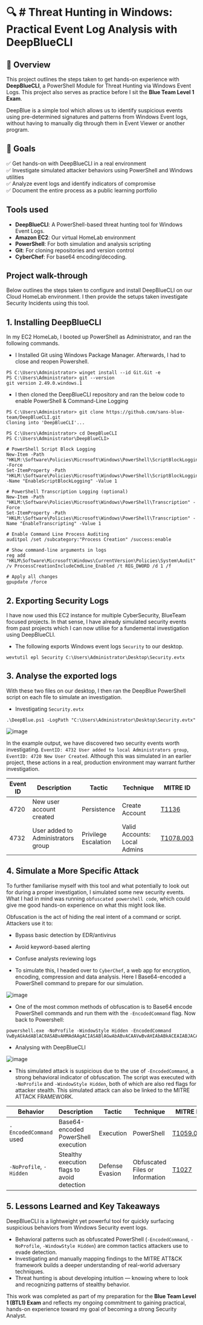 # 🔍 # Threat Hunting in Windows: Practical Event Log Analysis with DeepBlueCLI

## 📖 Overview
This project outlines the steps taken to get hands-on experience with **DeepBlueCLI**, a PowerShell Module for Threat Hunting via Windows Event Logs. This project also serves as practice before I sit the **Blue Team Level 1 Exam**.

DeepBlue is a simple tool which allows us to identify suspicious events using pre-determined signatures and patterns from Windows Event logs, without having to manually dig through them in Event Viewer or another program.

## 🎯 Goals
✅ Get hands-on with DeepBlueCLI in a real environment  
✅ Investigate simulated attacker behaviors using PowerShell and Windows utilities  
✅ Analyze event logs and identify indicators of compromise  
✅ Document the entire process as a public learning portfolio  

## Tools used
- **DeepBlueCLI**: A PowerShell-based threat hunting tool for Windows Event Logs.
- **Amazon EC2**: Our virtual HomeLab environment
- **PowerShell**: For both simulation and analysis scripting
- **Git**: For cloning repositories and version control
- **CyberChef**: For base64 encoding/decoding.

## Project walk-through
Below outlines the steps taken to configure and install DeepBlueCLI on our Cloud HomeLab environment. I then provide the setups taken investigate Security Incidents using this tool.

## 1. Installing DeepBlueCLI
In my EC2 HomeLab, I booted up PowerShell as Administrator, and ran the following commands.

- I Installed Git using Windows Package Manager. Afterwards, I had to close and reopen Powershell.

```
PS C:\Users\Administrator> winget install --id Git.Git -e
PS C:\Users\Administrator> git --version
git version 2.49.0.windows.1
```

- I then cloned the DeepBlueCLI repository and ran the below code to enable PowerShell & Command-Line Logging

```
PS C:\Users\Administrator> git clone https://github.com/sans-blue-team/DeepBlueCLI.git
Cloning into 'DeepBlueCLI'...

PS C:\Users\Administrator> cd DeepBlueCLI
PS C:\Users\Administrator\DeepBlueCLI>
```

```
# PowerShell Script Block Logging
New-Item -Path "HKLM:\Software\Policies\Microsoft\Windows\PowerShell\ScriptBlockLogging" -Force
Set-ItemProperty -Path "HKLM:\Software\Policies\Microsoft\Windows\PowerShell\ScriptBlockLogging" -Name "EnableScriptBlockLogging" -Value 1

# PowerShell Transcription Logging (optional)
New-Item -Path "HKLM:\Software\Policies\Microsoft\Windows\PowerShell\Transcription" -Force
Set-ItemProperty -Path "HKLM:\Software\Policies\Microsoft\Windows\PowerShell\Transcription" -Name "EnableTranscripting" -Value 1

# Enable Command Line Process Auditing
auditpol /set /subcategory:"Process Creation" /success:enable

# Show command-line arguments in logs
reg add "HKLM\Software\Microsoft\Windows\CurrentVersion\Policies\System\Audit" /v ProcessCreationIncludeCmdLine_Enabled /t REG_DWORD /d 1 /f

# Apply all changes
gpupdate /force
```

## 2. Exporting Security Logs
I have now used this EC2 instance for multiple CyberSecurity, BlueTeam focused projects. In that sense, I have already simulated security events from past projects which I can now utilise for a fundemental investigation using DeepBlueCLI.

- The following exports Windows event logs `Security` to our desktop. 
```
wevtutil epl Security C:\Users\Administrator\Desktop\Security.evtx
```

## 3. Analyse the exported logs
With these two files on our desktop, I then ran the DeepBlue PowerShell script on each file to simulate an investigation.

- Investigating `Security.evtx`

```
.\DeepBlue.ps1 -LogPath "C:\Users\Administrator\Desktop\Security.evtx"
```

![image](https://github.com/user-attachments/assets/693a58dc-2736-4718-bc83-c2bae279ac5e)

In the example output, we have discovered two security events worth investigating. `EventID: 4732 User added to local Administrators group`, `EventID: 4720 New User Created`. Although this was simulated in an earlier project, these actions in a real, production environment may warrant further investigation.

| Event ID | Description                        | Tactic               | Technique                     | MITRE ID |
|----------|------------------------------------|----------------------|-------------------------------|----------|
| 4720     | New user account created           | Persistence          | Create Account                | [T1136](https://attack.mitre.org/techniques/T1136/) |
| 4732     | User added to Administrators group | Privilege Escalation | Valid Accounts: Local Admins | [T1078.003](https://attack.mitre.org/techniques/T1078/003/) |


## 4. Simulate a More Specific Attack
To further familiarise myself with this tool and what potentially to look out for during a proper investigation, I simulated some new security events. What I had in mind was running `obfuscated powershell code`, which could give me good hands-on experience on what this might look like.

Obfuscation is the act of hiding the real intent of a command or script. Attackers use it to:
- Bypass basic detection by EDR/antivirus
- Avoid keyword-based alerting
- Confuse analysts reviewing logs

- To simulate this, I headed over to `CyberChef`, a web app for encryption, encoding, compression and data analysis. Here I Base64-encoded a PowerShell command to prepare for our simulation.

![image](https://github.com/user-attachments/assets/78d71e16-d88f-4c23-b671-f161e3fa7b00)

- One of the most common methods of obfuscation is to Base64 encode PowerShell commands and run them with the `-EncodedCommand` flag. Now back to Powershell:

```
powershell.exe -NoProfile -WindowStyle Hidden -EncodedCommand VwByAGkAdABlAC0ASABvAHMAdAAgACIASABlAGwAbABvACAAVwBvAHIAbABkACEAIABJACAAYQBtACAAaABhAHIAbQBsAGUAcwBzACAAOgAp
```

- Analysing with DeepBlueCLI

![image](https://github.com/user-attachments/assets/8a909861-7e12-4864-8806-67eb7cbd0728)

- This simulated attack is suspicious due to the use of `-EncodedCommand`, a strong behavioral indicator of obfuscation. The script was executed with `-NoProfile` and `-WindowStyle Hidden`, both of which are also red flags for attacker stealth. This simulated attack can also be linked to the MITRE ATTACK FRAMEWORK.

| Behavior                | Description                                | Tactic            | Technique                      | MITRE ID |
|------------------------|--------------------------------------------|-------------------|-------------------------------|----------|
| `-EncodedCommand` used | Base64-encoded PowerShell execution         | Execution         | PowerShell                    | [T1059.001](https://attack.mitre.org/techniques/T1059/001/) |
| `-NoProfile`, `-Hidden`| Stealthy execution flags to avoid detection| Defense Evasion   | Obfuscated Files or Information | [T1027](https://attack.mitre.org/techniques/T1027/) |

## 5. Lessons Learned and Key Takeaways
 DeepBlueCLI is a lightweight yet powerful tool for quickly surfacing suspicious behaviors from Windows Security event logs.
- Behavioral patterns such as obfuscated PowerShell (`-EncodedCommand`, `-NoProfile`, `-WindowStyle Hidden`) are common tactics attackers use to evade detection.
- Investigating and manually mapping findings to the MITRE ATT&CK framework builds a deeper understanding of real-world adversary techniques.
- Threat hunting is about developing intuition — knowing where to look and recognizing patterns of stealthy behavior.

This work was completed as part of my preparation for the **Blue Team Level 1 (BTL1) Exam** and reflects my ongoing commitment to gaining practical, hands-on experience toward my goal of becoming a strong Security Analyst.

